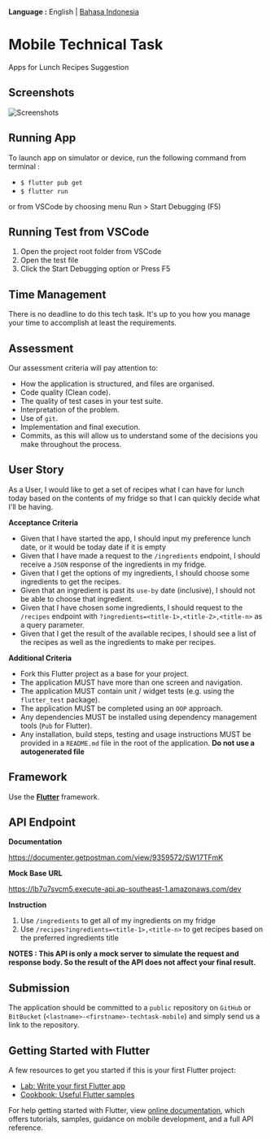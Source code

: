 __Language :__ English | [Bahasa Indonesia](README_ID.md)

# Mobile Technical Task
Apps for Lunch Recipes Suggestion

## Screenshots
![Screenshots](https://www.dropbox.com/s/9ojo6pzwxme5ldp/ss.png?raw=true)

## Running App
To launch app on simulator or device, run the following command from terminal :
- `$ flutter pub get`
- `$ flutter run`

or from VSCode by choosing menu Run > Start Debugging (F5)

## Running Test from VSCode
1. Open the project root folder from VSCode
2. Open the test file
3. Click the Start Debugging option or Press F5

## Time Management
There is no deadline to do this tech task. It's up to you how you manage your time to accomplish at least the requirements.

## Assessment

Our assessment criteria will pay attention to:
- How the application is structured, and files are organised.
- Code quality (Clean code).
- The quality of test cases in your test suite.
- Interpretation of the problem.
- Use of `git`.
- Implementation and final execution.
- Commits, as this will allow us to understand some of the decisions you make throughout the process.

## User Story
As a User, I would like to get a set of recipes what I can have for lunch today based on the contents of my fridge so that I can quickly decide what I'll be having.

__Acceptance Criteria__
- Given that I have started the app, I should input my preference lunch date, or it would be today date if it is empty
- Given that I have made a request to the `/ingredients` endpoint, I should receive a `JSON` response of the ingredients in my fridge.
- Given that I get the options of my ingredients, I should choose some ingredients to get the recipes.
- Given that an ingredient is past its `use-by` date (inclusive), I should not be able to choose that ingredient.
- Given that I have chosen some ingredients, I should request to the `/recipes` endpoint with
 `?ingredients=<title-1>,<title-2>,<title-n>` as a query parameter.
- Given that I get the result of the available recipes, I should see a list of the recipes as well as the ingredients to make per recipes.

__Additional Criteria__
- Fork this Flutter project as a base for your project.
- The application MUST have more than one screen and navigation.
- The application MUST contain unit / widget tests (e.g. using the `flutter_test` package).
- The application MUST be completed using an `OOP` approach.
- Any dependencies MUST be installed using dependency management tools (`Pub` for Flutter).
- Any installation, build steps, testing and usage instructions MUST be provided in a `README.md`
file in the root of the application. __Do not use a autogenerated file__

## Framework
Use the [__Flutter__](https://flutter.dev/docs/get-started/codelab) framework.  

## API Endpoint
__Documentation__

https://documenter.getpostman.com/view/9359572/SW17TFmK

__Mock Base URL__

https://lb7u7svcm5.execute-api.ap-southeast-1.amazonaws.com/dev

__Instruction__
1. Use `/ingredients` to get all of my ingredients on my fridge
2. Use `/recipes?ingredients=<title-1>,<title-n>` to get recipes based on the preferred ingredients title

__NOTES : This API is only a mock server to simulate the request and response body. So the result of the API does not affect your final result.__ 
 
## Submission
The application should be committed to a `public` repository on `GitHub` or `BitBucket` (`<lastname>-<firstname>-techtask-mobile`) and simply send us a link to the repository.

## Getting Started with Flutter

A few resources to get you started if this is your first Flutter project:

- [Lab: Write your first Flutter app](https://flutter.dev/docs/get-started/codelab)
- [Cookbook: Useful Flutter samples](https://flutter.dev/docs/cookbook)

For help getting started with Flutter, view [online documentation](https://flutter.dev/docs), which offers tutorials, samples, guidance on mobile development, and a full API reference.

